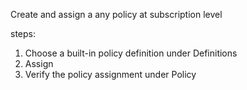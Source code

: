 Create and assign a any policy at subscription level

steps:

1) Choose a built-in policy definition under Definitions
2) Assign
3) Verify the policy assignment under Policy 
